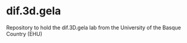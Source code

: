 # dif.3d.gela
Repository to hold the dif.3D.gela lab from the University of the Basque Country (EHU)
